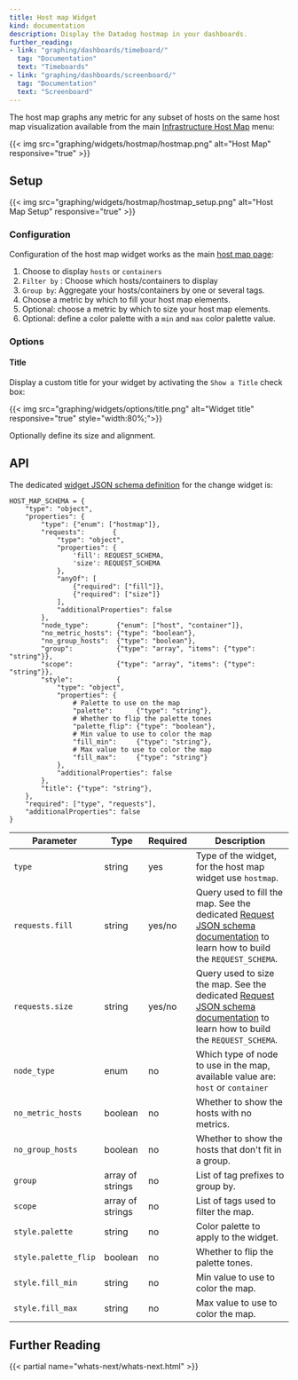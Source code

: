 ```yaml
---
title: Host map Widget
kind: documentation
description: Display the Datadog hostmap in your dashboards.
further_reading:
- link: "graphing/dashboards/timeboard/"
  tag: "Documentation"
  text: "Timeboards"
- link: "graphing/dashboards/screenboard/"
  tag: "Documentation"
  text: "Screenboard"
---
```


The host map graphs any metric for any subset of hosts on the same host map visualization available from the main [Infrastructure Host Map][1] menu:

{{< img src="graphing/widgets/hostmap/hostmap.png" alt="Host Map" responsive="true" >}}

## Setup

{{< img src="graphing/widgets/hostmap/hostmap_setup.png" alt="Host Map Setup" responsive="true" >}}

### Configuration

Configuration of the host map widget works as the main [host map page][1]:

1. Choose to display `hosts` or `containers`
2. `Filter by` : Choose which hosts/containers to display
3. `Group by`: Aggregate your hosts/containers by one or several tags.
4. Choose a metric by which to fill your host map elements.
5. Optional: choose a metric by which to size your host map elements.
6. Optional: define a color palette with a `min` and `max` color palette value.

### Options
#### Title

Display a custom title for your widget by activating the `Show a Title` check box:

{{< img src="graphing/widgets/options/title.png" alt="Widget title" responsive="true" style="width:80%;">}}

Optionally define its size and alignment.

## API


The dedicated [widget JSON schema definition][2] for the change widget is: 

```
HOST_MAP_SCHEMA = {
    "type": "object",
    "properties": {
        "type": {"enum": ["hostmap"]},
        "requests":       {
            "type": "object",
            "properties": {
                'fill': REQUEST_SCHEMA,
                'size': REQUEST_SCHEMA
            },
            "anyOf": [
                {"required": ["fill"]},
                {"required": ["size"]}
            ],
            "additionalProperties": false
        },
        "node_type":       {"enum": ["host", "container"]},
        "no_metric_hosts": {"type": "boolean"},
        "no_group_hosts":  {"type": "boolean"},
        "group":           {"type": "array", "items": {"type": "string"}},
        "scope":           {"type": "array", "items": {"type": "string"}},
        "style":           {
            "type": "object",
            "properties": {
                # Palette to use on the map
                "palette":      {"type": "string"},
                # Whether to flip the palette tones
                "palette_flip": {"type": "boolean"},
                # Min value to use to color the map
                "fill_min":     {"type": "string"},
                # Max value to use to color the map
                "fill_max":     {"type": "string"}
            },
            "additionalProperties": false
        },
        "title": {"type": "string"},
    },
    "required": ["type", "requests"],
    "additionalProperties": false
}
```

| Parameter            | Type             | Required | Description                                                                                                                      |
| ------               | -----            | -----    | --------                                                                                                                         |
| `type`               | string           | yes      | Type of the widget, for the host map widget use `hostmap`.                                                                       |
| `requests.fill`      | string           | yes/no   | Query used to fill the map. See the dedicated [Request JSON schema documentation][3] to learn how to build the `REQUEST_SCHEMA`. |
| `requests.size`      | string           | yes/no   | Query used to size the map. See the dedicated [Request JSON schema documentation][3] to learn how to build the `REQUEST_SCHEMA`. |
| `node_type`          | enum             | no       | Which type of node to use in the map, available value are: `host` or `container`                                                 |
| `no_metric_hosts`    | boolean          | no       | Whether to show the hosts with no metrics.                                                                                       |
| `no_group_hosts`     | boolean          | no       | Whether to show the hosts that don't fit in a group.                                                                             |
| `group`              | array of strings | no       | List of tag prefixes to group by.                                                                                                |
| `scope`              | array of strings | no       | List of tags used to filter the map.                                                                                             |
| `style.palette`      | string           | no       | Color palette to apply to the widget.                                                                                            |
| `style.palette_flip` | boolean          | no       | Whether to flip the palette tones.                                                                                               |
| `style.fill_min`     | string           | no       | Min value to use to color the map.                                                                                               |
| `style.fill_max`     | string           | no       | Max value to use to color the map.                                                                                               |



## Further Reading

{{< partial name="whats-next/whats-next.html" >}}

[1]: /graphing/infrastructure/hostmap
[2]: /graphing/graphing_json/widgets_json
[3]: /graphing/graphing_json/request_json
